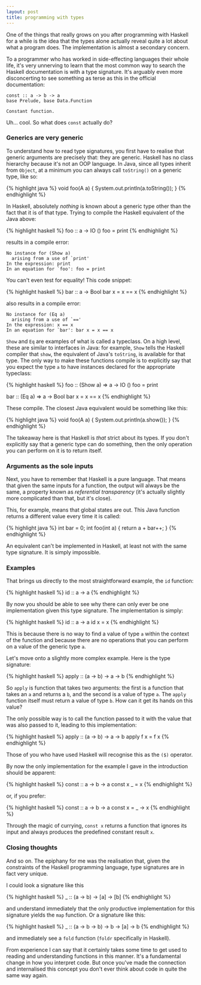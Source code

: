 ```yaml
---
layout: post
title: programming with types
---
```


One of the things that really grows on you after programming with Haskell for a
while is the idea that the types alone actually reveal quite a lot about what a
program does. The implementation is almost a secondary concern.

To a programmer who has worked in side-effecting languages their whole life,
it's very unnerving to learn that the most common way to search the Haskell
documentation is with a type signature. It's arguably even more disconcerting to
see something as terse as this in the official documentation:

```
const :: a -> b -> a
base Prelude, base Data.Function

Constant function.
```

Uh... cool. So what does `const` actually do?

### Generics are very generic

To understand how to read type signatures, you first have to realise that
generic arguments are precisely that: they are generic. Haskell has no class
hierarchy because it's not an OOP language. In Java, since all types inherit
from `Object`, at a minimum you can always call `toString()` on a generic type,
like so:

{% highlight java %}
<A> void foo(A a) {
    System.out.println(a.toString());
}
{% endhighlight %}

In Haskell, absolutely _nothing_ is known about a generic type other than the
fact that it is of that type. Trying to compile the Haskell equivalent of the
Java above:

{% highlight haskell %}
foo :: a -> IO ()
foo = print
{% endhighlight %}

results in a compile error:

```
No instance for (Show a)
  arising from a use of `print'
In the expression: print
In an equation for `foo': foo = print
```

You can't even test for equality! This code snippet:

{% highlight haskell %}
bar :: a -> Bool
bar x = x == x
{% endhighlight %}

also results in a compile error:

```
No instance for (Eq a)
  arising from a use of `=='
In the expression: x == x
In an equation for `bar': bar x = x == x
```

`Show` and `Eq` are examples of what is called a typeclass. On a high level,
these are similar to interfaces in Java: for example, `Show` tells the Haskell
compiler that `show`, the equivalent of Java's `toString`, is available for that
type. The only way to make these functions compile is to explicitly say that you
expect the type `a` to have instances declared for the appropriate typeclass:

{% highlight haskell %}
foo :: (Show a) => a -> IO ()
foo = print

bar :: (Eq a) => a -> Bool
bar x = x == x
{% endhighlight %}

These compile. The closest Java equivalent would be something like this:

{% highlight java %}
<A extends Show> void foo(A a) {
    System.out.println(a.show());
}
{% endhighlight %}

The takeaway here is that Haskell is _that_ strict about its types. If you don't
explicitly say that a generic type can do something, then the only operation you
can perform on it is to return itself.

### Arguments as the sole inputs

Next, you have to remember that Haskell is a pure language. That means that
given the same inputs for a function, the output will always be the same, a
property known as _referential transparency_ (it's actually slightly more
complicated than that, but it's close).

This, for example, means that global states are out. This Java function returns
a different value every time it is called:

{% highlight java %}
int bar = 0;
int foo(int a) {
    return a + bar++;
}
{% endhighlight %}

An equivalent can't be implemented in Haskell, at least not with the same type
signature. It is simply impossible.

### Examples

That brings us directly to the most straightforward example, the `id` function:

{% highlight haskell %}
id :: a -> a
{% endhighlight %}

By now you should be able to see why there can only ever be one implementation
given this type signature. The implementation is simply:

{% highlight haskell %}
id :: a -> a
id x = x
{% endhighlight %}

This is because there is no way to find a value of type `a` within the context
of the function and because there are no operations that you can perform on a
value of the generic type `a`.

Let's move onto a slightly more complex example. Here is the type signature:

{% highlight haskell %}
apply :: (a -> b) -> a -> b
{% endhighlight %}

So `apply` is function that takes two arguments: the first is a function that
takes an `a` and returns a `b`, and the second is a value of type `a`. The
`apply` function itself must return a value of type `b`. How can it get its
hands on this value?

The only possible way is to call the function passed to it with the value that
was also passed to it, leading to this implementation:

{% highlight haskell %}
apply :: (a -> b) -> a -> b
apply f x = f x
{% endhighlight %}

Those of you who have used Haskell will recognise this as the `($)` operator.

By now the only implementation for the example I gave in the introduction should
be apparent:

{% highlight haskell %}
const :: a -> b -> a
const x _ = x
{% endhighlight %}

or, if you prefer:

{% highlight haskell %}
const :: a -> b -> a
const x = \_ -> x
{% endhighlight %}

Through the magic of currying, `const x` returns a function that ignores its
input and always produces the predefined constant result `x`.

### Closing thoughts

And so on. The epiphany for me was the realisation that, given the constraints
of the Haskell programming language, type signatures are in fact very unique.

I could look a signature like this

{% highlight haskell %}
_ :: (a -> b) -> [a] -> [b]
{% endhighlight %}

and understand immediately that the only productive implementation for this
signature yields the `map` function. Or a signature like this:

{% highlight haskell %}
_ :: (a -> b -> b) -> b -> [a] -> b
{% endhighlight %}

and immediately see a `fold` function (`foldr` specifically in Haskell).

From experience I can say that it certainly takes some time to get used to
reading and understanding functions in this manner. It's a fundamental change in
how you interpret code. But once you've made the connection and internalised
this concept you don't ever think about code in quite the same way again.
